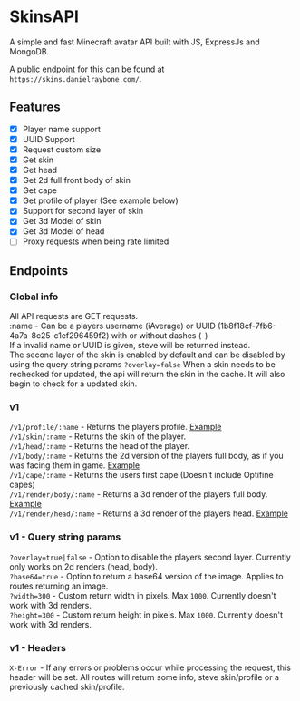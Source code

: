 # SkinsAPI

A simple and fast Minecraft avatar API built with JS, ExpressJs and MongoDB.

A public endpoint for this can be found at `https://skins.danielraybone.com/`.

## Features

- [x] Player name support
- [x] UUID Support
- [x] Request custom size
- [x] Get skin
- [x] Get head
- [x] Get 2d full front body of skin
- [x] Get cape
- [x] Get profile of player (See example below)
- [x] Support for second layer of skin
- [x] Get 3d Model of skin
- [x] Get 3d Model of head
- [ ] Proxy requests when being rate limited

## Endpoints

### Global info

All API requests are GET requests.  
:name - Can be a players username (iAverage) or UUID (1b8f18cf-7fb6-4a7a-8c25-c1ef296459f2) with or without dashes (-)  
If a invalid name or UUID is given, steve will be returned instead.  
The second layer of the skin is enabled by default and can be disabled by using the query string params `?overlay=false`
When a skin needs to be rechecked for updated, the api will return the skin in the cache. It will also begin to check for a updated skin.

### v1

`/v1/profile/:name` - Returns the players profile. [Example](https://skins.danielraybone.com/v1/profile/iAverage)  
`/v1/skin/:name` - Returns the skin of the player.  
`/v1/head/:name` - Returns the head of the player.  
`/v1/body/:name` - Returns the 2d version of the players full body, as if you was facing them in game. [Example](https://skins.danielraybone.com/v1/body/iAverage)  
`/v1/cape/:name` - Returns the users first cape (Doesn't include Optifine capes)  
`/v1/render/body/:name` - Returns a 3d render of the players full body. [Example](https://skins.danielraybone.com/v1/render/body/iAverage)  
`/v1/render/head/:name` - Returns a 3d render of the players head. [Example](https://skins.danielraybone.com/v1/render/head/iAverage)

### v1 - Query string params

`?overlay=true|false` - Option to disable the players second layer. Currently only works on 2d renders (head, body).  
`?base64=true` - Option to return a base64 version of the image. Applies to routes returning an image.  
`?width=300` - Custom return width in pixels. Max `1000`. Currently doesn't work with 3d renders.  
`?height=300` - Custom return height in pixels. Max `1000`. Currently doesn't work with 3d renders.  

### v1 - Headers

`X-Error` - If any errors or problems occur while processing the request, this header will be set. All routes will return some info, steve skin/profile or a previously cached skin/profile.
